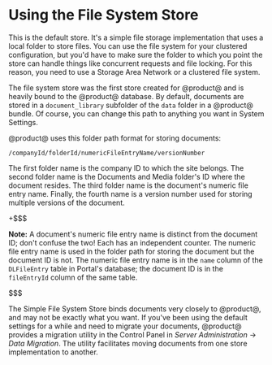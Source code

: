 # Using the File System Store [](id=using-the-file-system-store)

This is the default store. It's a simple file storage implementation that uses a
local folder to store files. You can use the file system for your clustered
configuration, but you'd have to make sure the folder to which you point the
store can handle things like concurrent requests and file locking. For this
reason, you need to use a Storage Area Network or a clustered file system.

The file system store was the first store created for @product@ and is heavily
bound to the @product@ database. By default, documents are stored in a
`document_library` subfolder of the `data` folder in a @product@ bundle. Of
course, you can change this path to anything you want in System Settings. 

@product@ uses this folder path format for storing documents:

    /companyId/folderId/numericFileEntryName/versionNumber

The first folder name is the company ID to which the site belongs. The second
folder name is the  Documents and Media folder's ID where the document resides.
The third folder name is the document's numeric file entry name. Finally, the
fourth name is a version number used for storing multiple versions of the
document.

+$$$

**Note:** A document's numeric file entry name is distinct from the document ID;
don't confuse the two! Each has an independent counter. The numeric file entry
name is used in the folder path for storing the document but the document ID is
not. The numeric file entry name is in the `name` column of the `DLFileEntry`
table in Portal's database; the document ID is in the `fileEntryId` column of
the same table.

$$$

The Simple File System Store binds documents very closely to @product@, and may
not be exactly what you want. If you've been using the default settings for a
while and need to migrate your documents, @product@ provides a migration utility
in the Control Panel in *Server Administration* &rarr; *Data Migration*. The
utility facilitates moving documents from one store implementation to another. 
